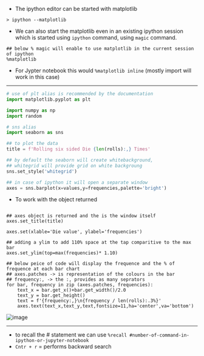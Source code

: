 - The ipython editor can be started with matplotlib
```
> ipython --matplotlib
```
- We can also start the matplotlib even in an existing ipython session which is started using `ipython` command, using `magic` command.

```
## below % magic will enable to use matplotlib in the current session of ipython
%matplotlib
```
   - For Jypter notebook this would `%matplotlib inline`  (mostly import will work in this case)

-----------

```py
# use of plt alias is recommended by the documentation
import matplotlib.pyplot as plt

import numpy as np
import random

# sns alias
import seaborn as sns

## to plot the data 
title = f'Rolling six sided Die {len(rolls):,} Times'

## by default the seaborn will create whitebackground, 
## whitegrid will provide grid on white backgroung
sns.set_style('whitegrid')

## in case of ipython it will open a separate window
axes = sns.barplot(x=values,y=frequencies,palette='bright')

```
- To work with the object returned
```

## axes object is returned and the is the window itself
axes.set_title(title)

axes.set(xlable='Die value', ylabel='frequencies')

## adding a ylim to add 110% space at the tap comparitive to the max bar
axes.set_ylim(top=max(frequencies)* 1.10)

## below peice of code will display the frequence and the % of frequence at each bar chart
## axes.patches -> is representation of the colours in the bar
## frequency:, -> the :, provides as many seprators
for bar, frequency in zip (axes.patches, frequencies):
    text_x = bar.get_x()+bar.get_width()/2.0
    text_y = bar.get_height()
    text = f'{frequency:,}\n{frequency / len(rolls):.3%}'
    axes.text(text_x,text_y,text,fontsize=11,ha='center',va='bottom')
```

![image](https://user-images.githubusercontent.com/6425536/136715532-ab9e32ea-00bc-4b26-aa68-5fe2573829d3.png)

-----
- to recall the # statement we can use `%recall #number-of-command-in-ipython-or-jupyter-notebook`
- `Cntr + r` = performs backward search
